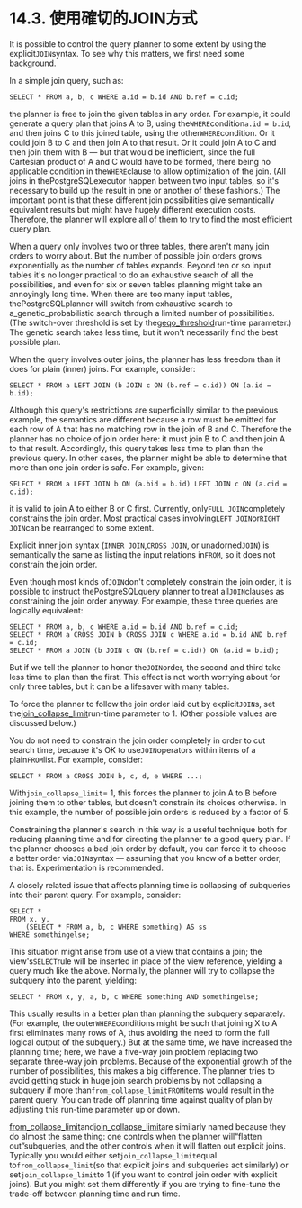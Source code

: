 # 14.3. 使用確切的JOIN方式

It is possible to control the query planner to some extent by using the explicit`JOIN`syntax. To see why this matters, we first need some background.

In a simple join query, such as:

```text
SELECT * FROM a, b, c WHERE a.id = b.id AND b.ref = c.id;
```

the planner is free to join the given tables in any order. For example, it could generate a query plan that joins A to B, using the`WHERE`condition`a.id = b.id`, and then joins C to this joined table, using the other`WHERE`condition. Or it could join B to C and then join A to that result. Or it could join A to C and then join them with B — but that would be inefficient, since the full Cartesian product of A and C would have to be formed, there being no applicable condition in the`WHERE`clause to allow optimization of the join. \(All joins in thePostgreSQLexecutor happen between two input tables, so it's necessary to build up the result in one or another of these fashions.\) The important point is that these different join possibilities give semantically equivalent results but might have hugely different execution costs. Therefore, the planner will explore all of them to try to find the most efficient query plan.

When a query only involves two or three tables, there aren't many join orders to worry about. But the number of possible join orders grows exponentially as the number of tables expands. Beyond ten or so input tables it's no longer practical to do an exhaustive search of all the possibilities, and even for six or seven tables planning might take an annoyingly long time. When there are too many input tables, thePostgreSQLplanner will switch from exhaustive search to a\_genetic\_probabilistic search through a limited number of possibilities. \(The switch-over threshold is set by the[geqo\_threshold](https://www.postgresql.org/docs/10/static/runtime-config-query.html#guc-geqo-threshold)run-time parameter.\) The genetic search takes less time, but it won't necessarily find the best possible plan.

When the query involves outer joins, the planner has less freedom than it does for plain \(inner\) joins. For example, consider:

```text
SELECT * FROM a LEFT JOIN (b JOIN c ON (b.ref = c.id)) ON (a.id = b.id);
```

Although this query's restrictions are superficially similar to the previous example, the semantics are different because a row must be emitted for each row of A that has no matching row in the join of B and C. Therefore the planner has no choice of join order here: it must join B to C and then join A to that result. Accordingly, this query takes less time to plan than the previous query. In other cases, the planner might be able to determine that more than one join order is safe. For example, given:

```text
SELECT * FROM a LEFT JOIN b ON (a.bid = b.id) LEFT JOIN c ON (a.cid = c.id);
```

it is valid to join A to either B or C first. Currently, only`FULL JOIN`completely constrains the join order. Most practical cases involving`LEFT JOIN`or`RIGHT JOIN`can be rearranged to some extent.

Explicit inner join syntax \(`INNER JOIN`,`CROSS JOIN`, or unadorned`JOIN`\) is semantically the same as listing the input relations in`FROM`, so it does not constrain the join order.

Even though most kinds of`JOIN`don't completely constrain the join order, it is possible to instruct thePostgreSQLquery planner to treat all`JOIN`clauses as constraining the join order anyway. For example, these three queries are logically equivalent:

```text
SELECT * FROM a, b, c WHERE a.id = b.id AND b.ref = c.id;
SELECT * FROM a CROSS JOIN b CROSS JOIN c WHERE a.id = b.id AND b.ref = c.id;
SELECT * FROM a JOIN (b JOIN c ON (b.ref = c.id)) ON (a.id = b.id);
```

But if we tell the planner to honor the`JOIN`order, the second and third take less time to plan than the first. This effect is not worth worrying about for only three tables, but it can be a lifesaver with many tables.

To force the planner to follow the join order laid out by explicit`JOIN`s, set the[join\_collapse\_limit](https://www.postgresql.org/docs/10/static/runtime-config-query.html#guc-join-collapse-limit)run-time parameter to 1. \(Other possible values are discussed below.\)

You do not need to constrain the join order completely in order to cut search time, because it's OK to use`JOIN`operators within items of a plain`FROM`list. For example, consider:

```text
SELECT * FROM a CROSS JOIN b, c, d, e WHERE ...;
```

With`join_collapse_limit`= 1, this forces the planner to join A to B before joining them to other tables, but doesn't constrain its choices otherwise. In this example, the number of possible join orders is reduced by a factor of 5.

Constraining the planner's search in this way is a useful technique both for reducing planning time and for directing the planner to a good query plan. If the planner chooses a bad join order by default, you can force it to choose a better order via`JOIN`syntax — assuming that you know of a better order, that is. Experimentation is recommended.

A closely related issue that affects planning time is collapsing of subqueries into their parent query. For example, consider:

```text
SELECT *
FROM x, y,
    (SELECT * FROM a, b, c WHERE something) AS ss
WHERE somethingelse;
```

This situation might arise from use of a view that contains a join; the view's`SELECT`rule will be inserted in place of the view reference, yielding a query much like the above. Normally, the planner will try to collapse the subquery into the parent, yielding:

```text
SELECT * FROM x, y, a, b, c WHERE something AND somethingelse;
```

This usually results in a better plan than planning the subquery separately. \(For example, the outer`WHERE`conditions might be such that joining X to A first eliminates many rows of A, thus avoiding the need to form the full logical output of the subquery.\) But at the same time, we have increased the planning time; here, we have a five-way join problem replacing two separate three-way join problems. Because of the exponential growth of the number of possibilities, this makes a big difference. The planner tries to avoid getting stuck in huge join search problems by not collapsing a subquery if more than`from_collapse_limitFROM`items would result in the parent query. You can trade off planning time against quality of plan by adjusting this run-time parameter up or down.

[from\_collapse\_limit](https://www.postgresql.org/docs/10/static/runtime-config-query.html#guc-from-collapse-limit)and[join\_collapse\_limit](https://www.postgresql.org/docs/10/static/runtime-config-query.html#guc-join-collapse-limit)are similarly named because they do almost the same thing: one controls when the planner will“flatten out”subqueries, and the other controls when it will flatten out explicit joins. Typically you would either set`join_collapse_limit`equal to`from_collapse_limit`\(so that explicit joins and subqueries act similarly\) or set`join_collapse_limit`to 1 \(if you want to control join order with explicit joins\). But you might set them differently if you are trying to fine-tune the trade-off between planning time and run time.

